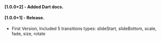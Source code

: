 #### [1.0.0+2] - Added Dart docs.

#### [1.0.0+1] - Release.
* First Version, Included 5 transitions types: slideStart, slideBottom, scale, fade, size, rotate